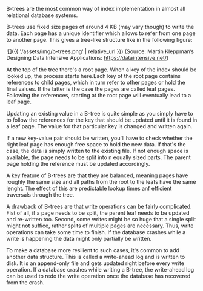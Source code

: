 B-trees are the most common way of index implementation in almost all relational database systems.

B-trees use fixed size pages of around 4 KB (may vary though) to write the data. Each page has a unique identifier which allows to refer from one page to another page. This gives a tree-like structure like in the following figure:

![]({{ '/assets/img/b-trees.png' | relative_url }})
(Source: Martin Kleppman’s Designing Data Intensive Applications: https://dataintensive.net/)

At the top of the tree there's a root page. When a key of the index should be looked up, the process starts here.Each key of the root page contains references to child pages, which in turn refer to other pages or hold the final values. If the latter is the case the pages are called leaf pages. Following the references, starting at the root page will eventually lead to a leaf page.

Updating an existing value in a B-tree is quite simple as you simply have to to follow the references for the key that should be updated until it is found in a leaf page. The value for that particular key is changed and written again. 

If a new key-value pair should be written, you'll have to check whether the right leaf page has enough free space to hold the new data. If that's the case, the data is simply written to the existing file. If not enough space is available, the page needs to be split into n equally sized parts. The parent page holding the reference must be updated accordingly. 

A key feature of B-trees are that they are balanced, meaning pages have roughly the same size and all paths from the root to the leafs have the same lenght. The effect of this are predictable lookup times anf efficient traversals through the tree. 

A drawback of B-trees are that write operations can be fairly complicated. Fist of all, if a page needs to be split, the parent leaf needs to be updated and re-written too. Second, some writes might be so huge that a single split might not suffice, rather splits of multiple pages are necessary. Thus, write operations can take some time to finish. If the database crashes while a write is happening the data might only partially be written. 

To make a database more resilient to such cases, it's common to add another data structure. This is called a write-ahead log and is written to disk. It is an append-only file and gets updated right before every write operation. If a database crashes while writing a B-tree, the write-ahead log can be used to redo the write operation once the database has recovered from the crash.